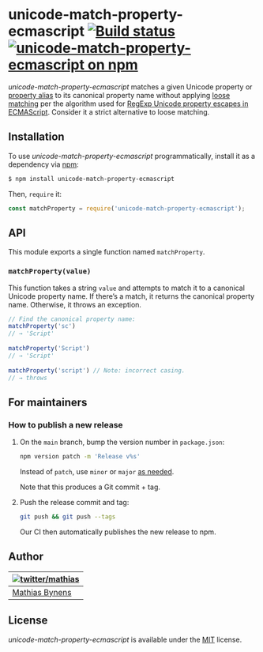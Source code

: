 # unicode-match-property-ecmascript [![Build status](https://travis-ci.org/mathiasbynens/unicode-match-property-ecmascript.svg?branch=main)](https://travis-ci.org/mathiasbynens/unicode-match-property-ecmascript) [![unicode-match-property-ecmascript on npm](https://img.shields.io/npm/v/unicode-match-property-ecmascript)](https://www.npmjs.com/package/unicode-match-property-ecmascript)  
  
_unicode-match-property-ecmascript_ matches a given Unicode property or [property alias](https://github.com/mathiasbynens/unicode-property-aliases-ecmascript) to its canonical property name without applying [loose matching](https://github.com/mathiasbynens/unicode-loose-match) per the algorithm used for [RegExp Unicode property escapes in ECMAScript](https://github.com/tc39/proposal-regexp-unicode-property-escapes). Consider it a strict alternative to loose matching.  
  
## Installation  
  
To use _unicode-match-property-ecmascript_ programmatically, install it as a dependency via [npm](https://www.npmjs.com/):  
  
```bash  
$ npm install unicode-match-property-ecmascript  
```  
  
Then, `require` it:  
  
```js  
const matchProperty = require('unicode-match-property-ecmascript');  
```  
  
## API  
  
This module exports a single function named `matchProperty`.  
  
### `matchProperty(value)`  
  
This function takes a string `value` and attempts to match it to a canonical Unicode property name. If there’s a match, it returns the canonical property name. Otherwise, it throws an exception.  
  
```js  
// Find the canonical property name:  
matchProperty('sc')  
// → 'Script'  
  
matchProperty('Script')  
// → 'Script'  
  
matchProperty('script') // Note: incorrect casing.  
// → throws  
```  
  
## For maintainers  
  
### How to publish a new release  
  
1. On the `main` branch, bump the version number in `package.json`:  
  
    ```sh  
    npm version patch -m 'Release v%s'  
    ```  
  
    Instead of `patch`, use `minor` or `major` [as needed](https://semver.org/).  
  
    Note that this produces a Git commit + tag.  
  
1. Push the release commit and tag:  
  
    ```sh  
    git push && git push --tags  
    ```  
  
    Our CI then automatically publishes the new release to npm.  
  
## Author  
  
| [![twitter/mathias](https://gravatar.com/avatar/24e08a9ea84deb17ae121074d0f17125?s=70)](https://twitter.com/mathias "Follow @mathias on Twitter") |  
|---|  
| [Mathias Bynens](https://mathiasbynens.be/) |  
  
## License  
  
_unicode-match-property-ecmascript_ is available under the [MIT](https://mths.be/mit) license.  
